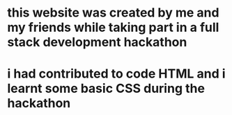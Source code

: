 # this website was created by me and my friends while taking part in a full stack development hackathon
# i had contributed to code HTML and i learnt some basic CSS during the hackathon

